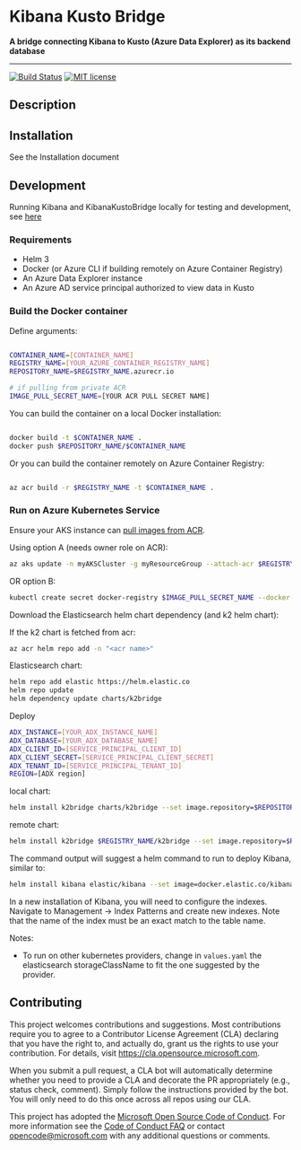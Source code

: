 # Kibana Kusto Bridge

**A bridge connecting Kibana to Kusto (Azure Data Explorer) as its backend database**

---

[![Build Status](https://dev.azure.com/csedevil/Kibana-kusto-bridge/_apis/build/status/microsoft.KibanaKustoBridge?branchName=master)](https://dev.azure.com/csedevil/Kibana-kusto-bridge/_build/latest?definitionId=140&branchName=master)
[![MIT license](https://img.shields.io/badge/license-MIT-brightgreen.svg)](http://opensource.org/licenses/MIT)

## Description

## Installation

See the Installation document

## Development

Running Kibana and KibanaKustoBridge locally for testing and development, see [here](./docs/development.md)

### Requirements

* Helm 3
* Docker (or Azure CLI if building remotely on Azure Container Registry)
* An Azure Data Explorer instance
* An Azure AD service principal authorized to view data in Kusto

### Build the Docker container

Define arguments:

```sh

CONTAINER_NAME=[CONTAINER_NAME]
REGISTRY_NAME=[YOUR_AZURE_CONTAINER_REGISTRY_NAME]
REPOSITORY_NAME=$REGISTRY_NAME.azurecr.io

# if pulling from private ACR
IMAGE_PULL_SECRET_NAME=[YOUR ACR PULL SECRET NAME]

```

You can build the container on a local Docker installation:

```sh

docker build -t $CONTAINER_NAME .
docker push $REPOSITORY_NAME/$CONTAINER_NAME
```

Or you can build the container remotely on Azure Container Registry:

```sh

az acr build -r $REGISTRY_NAME -t $CONTAINER_NAME .
```

### Run on Azure Kubernetes Service

Ensure your AKS instance can [pull images from ACR](https://docs.microsoft.com/en-us/azure/aks/cluster-container-registry-integration).

Using option A (needs owner role on ACR):

```sh
az aks update -n myAKSCluster -g myResourceGroup --attach-acr $REGISTRY_NAME
```

OR option B:

```sh
kubectl create secret docker-registry $IMAGE_PULL_SECRET_NAME --docker-server <acrname>.azurecr.io --docker-email <email> --docker-username=<client id> --docker-password <client password>
```

Download the Elasticsearch helm chart dependency (and k2 helm chart):

If the k2 chart is fetched from acr:
```sh
az acr helm repo add -n "<acr name>"
```

Elasticsearch chart:
```sh
helm repo add elastic https://helm.elastic.co
helm repo update
helm dependency update charts/k2bridge
```

Deploy

```sh
ADX_INSTANCE=[YOUR_ADX_INSTANCE_NAME]
ADX_DATABASE=[YOUR_ADX_DATABASE_NAME]
ADX_CLIENT_ID=[SERVICE_PRINCIPAL_CLIENT_ID]
ADX_CLIENT_SECRET=[SERVICE_PRINCIPAL_CLIENT_SECRET]
ADX_TENANT_ID=[SERVICE_PRINCIPAL_TENANT_ID]
REGION=[ADX region]
```

local chart:
```sh
helm install k2bridge charts/k2bridge --set image.repository=$REPOSITORY_NAME/$CONTAINER_NAME --set settings.adxClusterUrl="https://$ADX_INSTANCE.$REGION.kusto.windows.net" --set settings.adxDefaultDatabaseName="$ADX_DATABASE" --set settings.aadClientId="$ADX_CLIENT_ID" --set settings.aadClientSecret="$ADX_CLIENT_SECRET" --set settings.aadTenantId="$ADX_TENANT_ID" --set replicaCount=2 [-set privateRegistry="$IMAGE_PULL_SECRET_NAME"]
```

remote chart:
```sh
helm install k2bridge $REGISTRY_NAME/k2bridge --set image.repository=$REPOSITORY_NAME/$CONTAINER_NAME --set settings.adxClusterUrl="https://$ADX_INSTANCE.$REGION.kusto.windows.net" --set settings.adxDefaultDatabaseName="$ADX_DATABASE" --set settings.aadClientId="$ADX_CLIENT_ID" --set settings.aadClientSecret="$ADX_CLIENT_SECRET" --set settings.aadTenantId="$ADX_TENANT_ID" --set replicaCount=2 [-set privateRegistry="$IMAGE_PULL_SECRET_NAME"]
```

The command output will suggest a helm command to run to deploy Kibana, similar to:

```sh
helm install kibana elastic/kibana --set image=docker.elastic.co/kibana/kibana-oss --set imageTag=6.8.5 --set elasticsearchHosts=http://k2bridge:8080
```

In a new installation of Kibana, you will need to configure the indexes. Navigate to Management -> Index Patterns and create new indexes.
Note that the name of the index must be an exact match to the table name.

Notes:
 - To run on other kubernetes providers, change in `values.yaml` the elasticsearch storageClassName to fit the one suggested by the provider.

## Contributing

This project welcomes contributions and suggestions.  Most contributions require you to agree to a
Contributor License Agreement (CLA) declaring that you have the right to, and actually do, grant us
the rights to use your contribution. For details, visit https://cla.opensource.microsoft.com.

When you submit a pull request, a CLA bot will automatically determine whether you need to provide
a CLA and decorate the PR appropriately (e.g., status check, comment). Simply follow the instructions
provided by the bot. You will only need to do this once across all repos using our CLA.

This project has adopted the [Microsoft Open Source Code of Conduct](https://opensource.microsoft.com/codeofconduct/).
For more information see the [Code of Conduct FAQ](https://opensource.microsoft.com/codeofconduct/faq/) or
contact [opencode@microsoft.com](mailto:opencode@microsoft.com) with any additional questions or comments.
